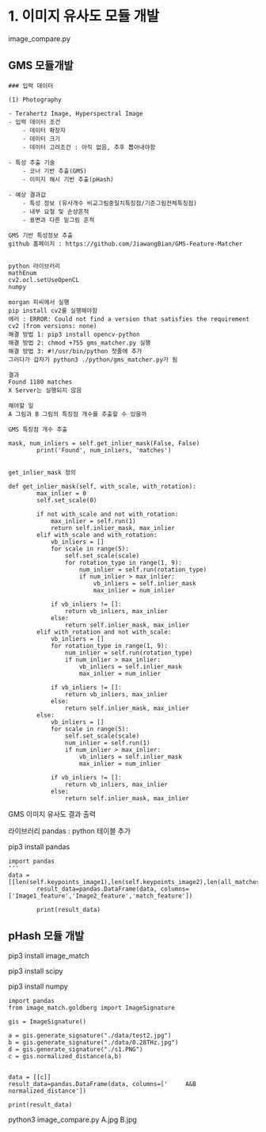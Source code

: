 # 1. 이미지 유사도 모듈 개발

image_compare.py

## GMS 모듈개발

    ### 입력 데이터
    
    (1) Photography
    
    - Terahertz Image, Hyperspectral Image
    - 입력 데이터 조건
        - 데이터 확장자
        - 데이터 크기
        - 데이터 고려조건 : 아직 없음, 추후 뽑아내야함
    
    - 특성 추출 기술
        - 코너 기반 추출(GMS)
        - 이미지 해시 기반 추출(pHash)
    
    - 예상 결과값
        - 특성 정보 (유사개수 비교그림중일치특징점/기준그림전체특징점)
        - 내부 요철 및 손상흔적
        - 표면과 다른 밑그림 흔적

    GMS 기반 특성정보 추출
    github 홈페이지 : https://github.com/JiawangBian/GMS-Feature-Matcher
    
    
    python 라이브러리
    mathEnum
    cv2.ocl.setUseOpenCL
    numpy
    
    morgan 피씨에서 실행
    pip install cv2를 실행해야함
    에러 : ERROR: Could not find a version that satisfies the requirement cv2 (from versions: none)
    해결 방법 1: pip3 install opencv-python
    해결 방법 2: chmod +755 gms_matcher.py 실행
    해결 방법 3: #!/usr/bin/python 첫줄에 추가
    그러다가 갑자기 python3 ./python/gms_matcher.py가 됨
    
    결과
    Found 1180 matches 
    X Server는 실행되지 않음
    
    해야할 일
    A 그림과 B 그림의 특징점 개수를 추출할 수 있을까
    
    GMS 특징점 개수 추출
    
    mask, num_inliers = self.get_inlier_mask(False, False)
            print('Found', num_inliers, 'matches')
    

    get_inlier_mask 정의
    
    def get_inlier_mask(self, with_scale, with_rotation):
            max_inlier = 0
            self.set_scale(0)
    
            if not with_scale and not with_rotation:
                max_inlier = self.run(1)
                return self.inlier_mask, max_inlier
            elif with_scale and with_rotation:
                vb_inliers = []
                for scale in range(5):
                    self.set_scale(scale)
                    for rotation_type in range(1, 9):
                        num_inlier = self.run(rotation_type)
                        if num_inlier > max_inlier:
                            vb_inliers = self.inlier_mask
                            max_inlier = num_inlier
    
                if vb_inliers != []:
                    return vb_inliers, max_inlier
                else:
                    return self.inlier_mask, max_inlier
            elif with_rotation and not with_scale:
                vb_inliers = []
                for rotation_type in range(1, 9):
                    num_inlier = self.run(rotation_type)
                    if num_inlier > max_inlier:
                        vb_inliers = self.inlier_mask
                        max_inlier = num_inlier
    
                if vb_inliers != []:
                    return vb_inliers, max_inlier
                else:
                    return self.inlier_mask, max_inlier
            else:
                vb_inliers = []
                for scale in range(5):
                    self.set_scale(scale)
                    num_inlier = self.run(1)
                    if num_inlier > max_inlier:
                        vb_inliers = self.inlier_mask
                        max_inlier = num_inlier
    
                if vb_inliers != []:
                    return vb_inliers, max_inlier
                else:
                    return self.inlier_mask, max_inlier

GMS 이미지 유사도 결과 출력

라이브러리 pandas : python 테이블 추가

pip3 install pandas

    import pandas
    '''
    data = [[len(self.keypoints_image1),len(self.keypoints_image2),len(all_matches)]]
            result_data=pandas.DataFrame(data, columns=['Image1_feature','Image2_feature','match_feature'])
    
            print(result_data)

## pHash 모듈 개발

pip3 install image_match

pip3 install scipy

pip3 install numpy

    import pandas
    from image_match.goldberg import ImageSignature
    
    gis = ImageSignature()
    
    a = gis.generate_signature("./data/test2.jpg")
    b = gis.generate_signature("./data/0.28THz.jpg")
    d = gis.generate_signature("./s1.PNG")
    c = gis.normalized_distance(a,b)
    
    
    data = [[c]]
    result_data=pandas.DataFrame(data, columns=['     A&B normalized_distance'])
    
    print(result_data)

python3 image_compare.py A.jpg B.jpg